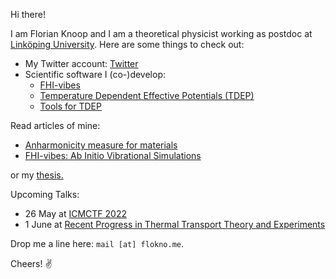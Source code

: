 Hi there!

I am Florian Knoop and I am a theoretical physicist working as postdoc at [Linköping University](https://liu.se/). Here are some things to check out:

- My Twitter account: [Twitter](https://twitter.com/flokno_phys)
- Scientific software I (co-)develop:
  - [FHI-vibes](https://vibes-developers.gitlab.io/vibes/)
  - [Temperature Dependent Effective Potentials (TDEP)](http://ollehellman.github.io/)
  - [Tools for TDEP](https://github.com/flokno/tools.tdep)

Read articles of mine:

- [Anharmonicity measure for materials](https://arxiv.org/abs/2006.14672)
- [FHI-vibes: Ab Initio Vibrational Simulations](https://joss.theoj.org/papers/10.21105/joss.02671)

or my [thesis.](https://edoc.hu-berlin.de/handle/18452/25235)

Upcoming Talks:

- 26 May at [ICMCTF 2022](https://icmctf2022.avs.org/)
- 1 June at [Recent Progress in Thermal Transport Theory and Experiments](https://indico.ictp.it/event/9794/overview)

Drop me a line here: `mail [at] flokno.me`. 

Cheers! ✌️
